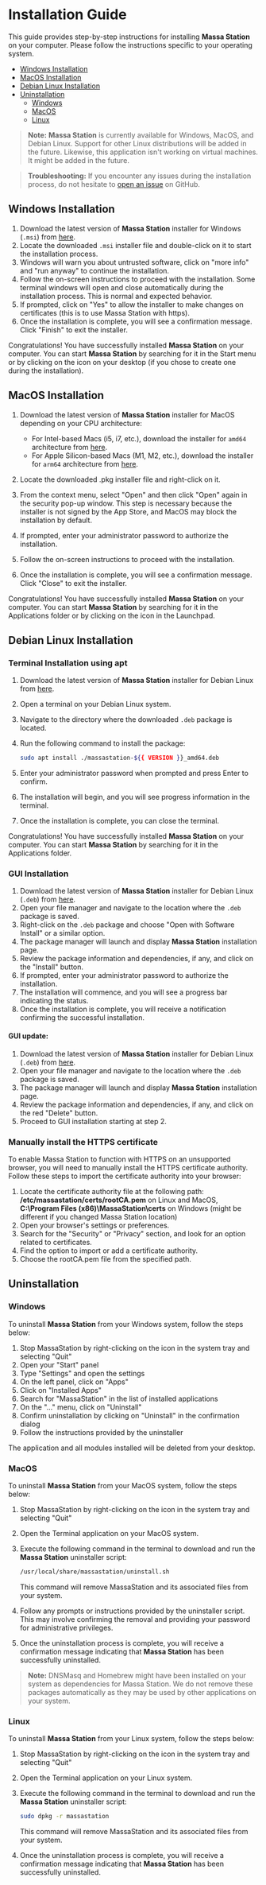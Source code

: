 # Installation Guide

This guide provides step-by-step instructions for installing **Massa Station** on your computer. Please follow the instructions specific to your operating system.

* [Windows Installation](#windows-installation)
* [MacOS Installation](#macos-installation)
* [Debian Linux Installation](#debian-linux-installation)
* [Uninstallation](#uninstallation)
  * [Windows](#windows)
  * [MacOS](#macos)
  * [Linux](#linux)

> **Note:** **Massa Station** is currently available for Windows, MacOS, and Debian Linux. Support for other Linux distributions will be added in the future. Likewise, this application isn't working on virtual machines. It might be added in the future.

> **Troubleshooting:** If you encounter any issues during the installation process, do not hesitate to [open an issue](https://github.com/massalabs/station/issues/new) on GitHub.

## Windows Installation

1. Download the latest version of **Massa Station** installer for Windows (`.msi`) from [here](https://github.com/massalabs/station/releases/latest/).
2. Locate the downloaded `.msi` installer file and double-click on it to start the installation process.
3. Windows will warn you about untrusted software, click on "more info" and "run anyway" to continue the installation.
4. Follow the on-screen instructions to proceed with the installation. Some terminal windows will open and close automatically during the installation process. This is normal and expected behavior.
5. If prompted, click on "Yes" to allow the installer to make changes on certificates (this is to use Massa Station with https).
6. Once the installation is complete, you will see a confirmation message. Click "Finish" to exit the installer.

Congratulations! You have successfully installed **Massa Station** on your computer. You can start **Massa Station** by searching for it in the Start menu or by clicking on the icon on your desktop (if you chose to create one during the installation).

## MacOS Installation

1. Download the latest version of **Massa Station** installer for MacOS depending on your CPU architecture:

   * For Intel-based Macs (i5, i7, etc.), download the installer for `amd64` architecture from [here](https://github.com/massalabs/station/releases/latest/).
   * For Apple Silicon-based Macs (M1, M2, etc.), download the installer for `arm64` architecture from [here](https://github.com/massalabs/station/releases/latest/).

2. Locate the downloaded .pkg installer file and right-click on it.
3. From the context menu, select "Open" and then click "Open" again in the security pop-up window. This step is necessary because the installer is not signed by the App Store, and MacOS may block the installation by default.
4. If prompted, enter your administrator password to authorize the installation.
5. Follow the on-screen instructions to proceed with the installation.
6. Once the installation is complete, you will see a confirmation message. Click "Close" to exit the installer.

Congratulations! You have successfully installed **Massa Station** on your computer. You can start **Massa Station** by searching for it in the Applications folder or by clicking on the icon in the Launchpad.

## Debian Linux Installation


### Terminal Installation using apt

1. Download the latest version of **Massa Station** installer for Debian Linux from [here](https://github.com/massalabs/station/releases/latest/).
2. Open a terminal on your Debian Linux system.
3. Navigate to the directory where the downloaded `.deb` package is located.
4. Run the following command to install the package:

   ```bash
   sudo apt install ./massastation-${{ VERSION }}_amd64.deb
   ```

5. Enter your administrator password when prompted and press Enter to confirm.
6. The installation will begin, and you will see progress information in the terminal.
7. Once the installation is complete, you can close the terminal.

Congratulations! You have successfully installed **Massa Station** on your computer. You can start **Massa Station** by searching for it in the Applications folder.

### GUI Installation

1. Download the latest version of **Massa Station** installer for Debian Linux (`.deb`) from [here](https://github.com/massalabs/station/releases/latest/).
2. Open your file manager and navigate to the location where the `.deb` package is saved.
3. Right-click on the `.deb` package and choose "Open with Software Install" or a similar option.
4. The package manager will launch and display **Massa Station** installation page.
5. Review the package information and dependencies, if any, and click on the "Install" button.
6. If prompted, enter your administrator password to authorize the installation.
7. The installation will commence, and you will see a progress bar indicating the status.
8. Once the installation is complete, you will receive a notification confirming the successful installation.

#### GUI update:

1. Download the latest version of **Massa Station** installer for Debian Linux (`.deb`) from [here](https://github.com/massalabs/station/releases/latest/).
2. Open your file manager and navigate to the location where the `.deb` package is saved.
3. The package manager will launch and display **Massa Station** installation page. 
4. Review the package information and dependencies, if any, and click on the red "Delete" button.
5. Proceed to GUI installation starting at step 2.

### Manually install the HTTPS certificate

To enable Massa Station to function with HTTPS on an unsupported browser, you will need to manually install the HTTPS certificate authority. Follow these steps to import the certificate authority into your browser:

1. Locate the certificate authority file at the following path:
   **/etc/massastation/certs/rootCA.pem** on Linux and MacOS,
   **C:\Program Files (x86)\MassaStation\certs** on Windows (might be different if you changed Massa Station location)
2. Open your browser's settings or preferences.
3. Search for the "Security" or "Privacy" section, and look for an option related to certificates.
4. Find the option to import or add a certificate authority.
5. Choose the rootCA.pem file from the specified path.

## Uninstallation

### Windows

To uninstall **Massa Station** from your Windows system, follow the steps below:

1. Stop MassaStation by right-clicking on the icon in the system tray and selecting "Quit"
2. Open your "Start" panel
3. Type "Settings" and open the settings
4. On the left panel, click on "Apps"
5. Click on "Installed Apps"
6. Search for "MassaStation" in the list of installed applications
7. On the "..." menu, click on "Uninstall"
8. Confirm uninstallation by clicking on "Uninstall" in the confirmation dialog
9. Follow the instructions provided by the uninstaller

The application and all modules installed will be deleted from your desktop.

### MacOS

To uninstall **Massa Station** from your MacOS system, follow the steps below:

1. Stop MassaStation by right-clicking on the icon in the system tray and selecting "Quit"
2. Open the Terminal application on your MacOS system.
3. Execute the following command in the terminal to download and run the **Massa Station** uninstaller script:


    ```bash
    /usr/local/share/massastation/uninstall.sh
    ```

   This command will remove MassaStation and its associated files from your system.
4. Follow any prompts or instructions provided by the uninstaller script. This may involve confirming the removal and providing your password for administrative privileges.
5. Once the uninstallation process is complete, you will receive a confirmation message indicating that **Massa Station** has been successfully uninstalled.

> **Note:** DNSMasq and Homebrew might have been installed on your system as dependencies for Massa Station. We do not remove these packages automatically as they may be used by other applications on your system.

### Linux

To uninstall **Massa Station** from your Linux system, follow the steps below:

1. Stop MassaStation by right-clicking on the icon in the system tray and selecting "Quit"
2. Open the Terminal application on your Linux system.
3. Execute the following command in the terminal to download and run the **Massa Station** uninstaller script:

    ```bash
    sudo dpkg -r massastation
    ```

   This command will remove MassaStation and its associated files from your system.

4. Once the uninstallation process is complete, you will receive a confirmation message indicating that **Massa Station** has been successfully uninstalled.
